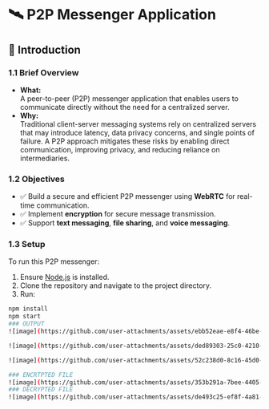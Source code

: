 # 🛰️ P2P Messenger Application

## 📌 Introduction

### 1.1 Brief Overview

- **What:**  
  A peer-to-peer (P2P) messenger application that enables users to communicate directly without the need for a centralized server.  
- **Why:**  
  Traditional client-server messaging systems rely on centralized servers that may introduce latency, data privacy concerns, and single points of failure. A P2P approach mitigates these risks by enabling direct communication, improving privacy, and reducing reliance on intermediaries.

### 1.2 Objectives

- ✅ Build a secure and efficient P2P messenger using **WebRTC** for real-time communication.  
- ✅ Implement **encryption** for secure message transmission.  
- ✅ Support **text messaging**, **file sharing**, and **voice messaging**.

### 1.3 Setup

To run this P2P messenger:

1. Ensure [Node.js](https://nodejs.org/) is installed.
2. Clone the repository and navigate to the project directory.
3. Run:

```bash
npm install
npm start
### OUTPUT
![image](https://github.com/user-attachments/assets/ebb52eae-e8f4-46be-b2bc-02e58a7eaf2d)

![image](https://github.com/user-attachments/assets/ded89303-25c0-4210-a3e1-6b5fc88a0245)

![image](https://github.com/user-attachments/assets/52c238d0-8c16-45d0-a0b1-6d1f7e60969f)

### ENCRTPTED FILE
![image](https://github.com/user-attachments/assets/353b291a-7bee-4405-b5af-23978a1b9304)
### DECRYPTED FILE
![image](https://github.com/user-attachments/assets/de493c25-ef8f-4a81-bb02-f4a80235c2af)



